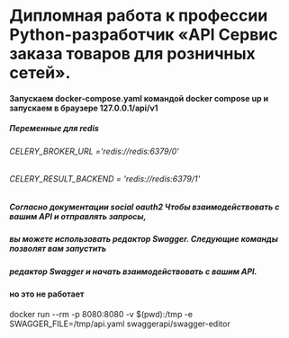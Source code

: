 # Дипломная работа к профессии Python-разработчик «API Сервис заказа товаров для розничных сетей».

#### Запускаем docker-compose.yaml командой docker compose up и запускаем в браузере 127.0.0.1/api/v1




##### Переменные для redis

###### CELERY_BROKER_URL ='redis://redis:6379/0'
###### CELERY_RESULT_BACKEND = 'redis://redis:6379/1'

##### Согласно документации social oauth2 Чтобы взаимодействовать с вашим API и отправлять запросы,
##### вы можете использовать редактор Swagger. Следующие команды позволят вам запустить
##### редактор Swagger и начать взаимодействовать с вашим API.

#### но это не работает
docker run --rm -p 8080:8080 -v $(pwd):/tmp -e SWAGGER_FILE=/tmp/api.yaml swaggerapi/swagger-editor